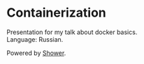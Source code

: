 # Containerization

Presentation for my talk about docker basics.  
Language: Russian.

Powered by [Shower](http://shwr.me/).